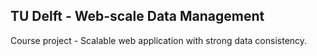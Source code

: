 ## TU Delft - Web-scale Data Management

Course project - Scalable web application with strong data consistency.

